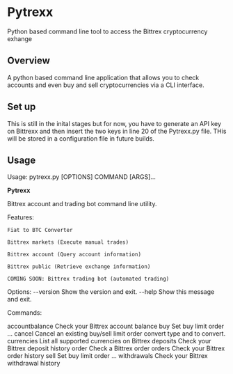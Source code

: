 # Pytrexx
Python based command line tool to access the Bittrex cryptocurrency exhange

## Overview
A python based command line application that allows you to check accounts and even buy and sell
cryptocurrencies via a CLI interface.

## Set up
This is still in the inital stages but for now, you have to generate an API key on Bittrexx and
then insert the two keys in line 20 of the Pytrexx.py file. THis will be stored in a configuration
file in future builds.

## Usage
Usage: pytrexx.py [OPTIONS] COMMAND [ARGS]...

  ******************Pytrexx******************

  Bittrex account and trading bot command line utility.

  Features:

    Fiat to BTC Converter

    Bittrex markets (Execute manual trades)

    Bittrex account (Query account information)

    Bittrex public (Retrieve exchange information)

    COMING SOON: Bittrex trading bot (automated trading)

Options:
  --version  Show the version and exit.
  --help     Show this message and exit.

Commands:

accountbalance  Check your Bittrex account balance
buy             Set buy limit order <currency pair>...
cancel          Cancel an existing buy/sell limit order
convert         <currency> type and <amount> to convert.
currencies      List all supported currencies on Bittrex
deposits        Check your Bittrex deposit history
order           Check a Bittrex order
orders          Check your Bittrex order history
sell            Set buy limit order <currency pair>...
withdrawals     Check your Bittrex withdrawal history
